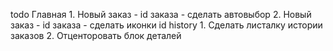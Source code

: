 todo 
	Главная 
		1. Новый заказ - id заказа - сделать автовыбор 
		2. Новый заказ - id заказа - сделать иконки id 
	history 
		1. Сделать листалку истории заказов 
		2. Отценторовать блок деталей